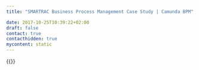 ```yaml
---
title: "SMARTRAC Business Process Management Case Study | Camunda BPM"

date: 2017-10-25T10:39:22+02:00
draft: false
contact: true
contacthidden: true
mycontent: static
---
```

{{<case-study-single
company="SMARTRAC"
companydescription="<p>SMARTRAC ist der weltweit führende Entwickler, Hersteller und Zulieferer von RFID-Produkten und IoT-Lösungen und bietet sowohl fertige als auch maßgeschneiderte Angebote, geeignet für eine Vielzahl von Anwendungen. SMARTRAC stellt intelligente Produkte her und ermöglicht es Unternehmen, ihr Produktangebot zu identifizieren, zu authentifizieren, zu verfolgen und zu ergänzen. Basierend auf seiner globalen R&D, Produktion und Vertrieb kombiniert SMARTRAC physische Produkte mit seinem Internet der Dinge Plattform SMART COSMOS und befähigt so das Ökosystem der angeschlossenen Dinge.</p><p>Unterstützt durch ein Portfolio von rund 1.000 Patenten und Patentanmeldungen für Technologie, Ausrüstung, und die Produktion von kontaktlosen Komponenten und den damit verbundenen Prozessen, ist es SMARTRAC gelungen, Standards in verschiedenen Bereichen in der weltweiten RFID-Industrie zu setzen.</p>"
customerquote=""
teaser=""
usecase=""
videolink=""
logo="//images.ctfassets.net/vpidbgnakfvf/14MzDW28t2Mg6O6KqIKqOU/a6a89098e0d380047759f4dff85bbf38/smartrac.svg"
pdf=""
thumbnail="">}}